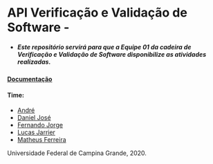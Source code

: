 # API Verificação e Validação de Software -

* ##### Este repositório servirá para que a Equipe 01 da cadeira de Verificação e Validação de Software disponibilize as atividades realizadas.


#### [Documentação](https://google.com)

#### Time:
* [André](https://github.com/andrefqms)
* [Daniel José](https://github.com/danieljose)
* [Fernando Jorge](https://github.com/fernandojorge)
* [Lucas Jarrier](https://github.com/lucasjarrier)
* [Matheus Ferreira](https://github.com/ferreiramfe)



Universidade Federal de Campina Grande, 2020.
